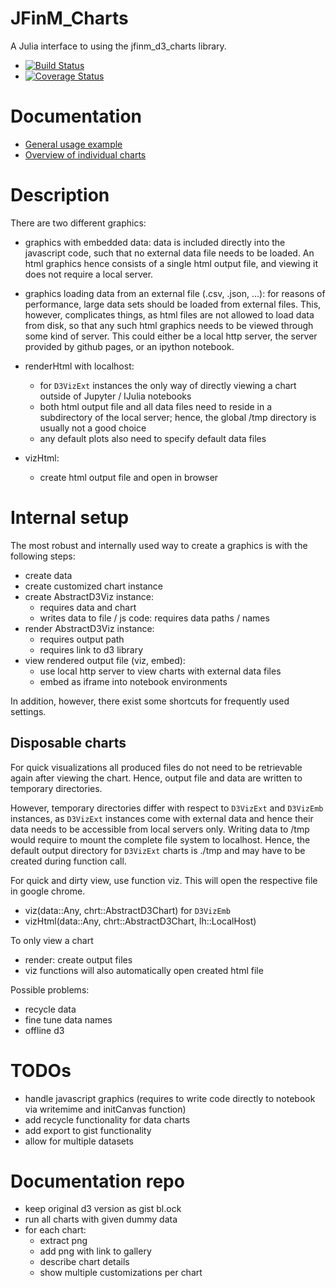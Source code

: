 # JFinM_Charts

A Julia interface to using the jfinm_d3_charts library.

- [![Build Status](https://travis-ci.org/JuliaFinMetriX/JFinM_Charts.svg?branch=master)](https://travis-ci.org/JuliaFinMetriX/JFinM_Charts)
- [![Coverage Status](https://coveralls.io/repos/JuliaFinMetriX/JFinM_Charts/badge.svg)](https://coveralls.io/r/JuliaFinMetriX/JFinM_Charts)

# Documentation
- [General usage example](http://nbviewer.ipython.org/github/JuliaFinMetriX/JFinM_Charts/blob/master/notebooks/JFinM_Charts_usage.ipynb)
- [Overview of individual charts](http://nbviewer.ipython.org/github/JuliaFinMetriX/jfinm_charts_doc/tree/master/tutorials/)

# Description

There are two different graphics:

- graphics with embedded data: data is included directly into the
  javascript code, such that no external data file needs to be loaded.
  An html graphics hence consists of a single html output file, and
  viewing it does not require a local server.
- graphics loading data from an external file (.csv, .json, ...): for
  reasons of performance, large data sets should be loaded from
  external files. This, however, complicates things, as html files are
  not allowed to load data from disk, so that any such html graphics
  needs to be viewed through some kind of server. This could either be
  a local http server, the server provided by github pages, or an
  ipython notebook.


- renderHtml with localhost:
	- for `D3VizExt` instances the only way of directly viewing a chart
     outside of Jupyter / IJulia notebooks
	- both html output file and all data files need to reside in a
     subdirectory of the local server; hence, the global /tmp
     directory is usually not a good choice
	- any default plots also need to specify default data files
- vizHtml:
	- create html output file and open in browser

# Internal setup

The most robust and internally used way to create a graphics is with
the following steps:
- create data
- create customized chart instance
- create AbstractD3Viz instance:
	- requires data and chart
	- writes data to file / js code: requires data paths / names
- render AbstractD3Viz instance:
	- requires output path
	- requires link to d3 library
- view rendered output file (viz, embed):
	- use local http server to view charts with external data files
	- embed as iframe into notebook environments

In addition, however, there exist some shortcuts for frequently used
settings.

## Disposable charts

For quick visualizations all produced files do not need to be
retrievable again after viewing the chart. Hence, output file and data
are written to temporary directories. 

However, temporary directories differ with respect to `D3VizExt` and
`D3VizEmb` instances, as `D3VizExt` instances come with external data
and hence their data needs to be accessible from local servers only.
Writing data to /tmp would require to mount the complete file system
to localhost. Hence, the default output directory for `D3VizExt`
charts is ./tmp and may have to be created during function call.

For quick and dirty view, use function viz. This will open the
respective file in google chrome.
- viz(data::Any, chrt::AbstractD3Chart) for `D3VizEmb`
- vizHtml(data::Any, chrt::AbstractD3Chart, lh::LocalHost)

To only view a chart 

- render: create output files
- viz functions will also automatically open created html file

Possible problems:
- recycle data
- fine tune data names
- offline d3


# TODOs
- handle javascript graphics (requires to write code directly to
  notebook via writemime and initCanvas function)
- add recycle functionality for data charts
- add export to gist functionality
- allow for multiple datasets

# Documentation repo
- keep original d3 version as gist bl.ock
- run all charts with given dummy data
- for each chart:
  - extract png
  - add png with link to gallery
  - describe chart details
  - show multiple customizations per chart
